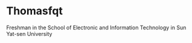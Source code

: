 # Thomasfqt
Freshman in the School of Electronic and Information Technology in Sun Yat-sen University
